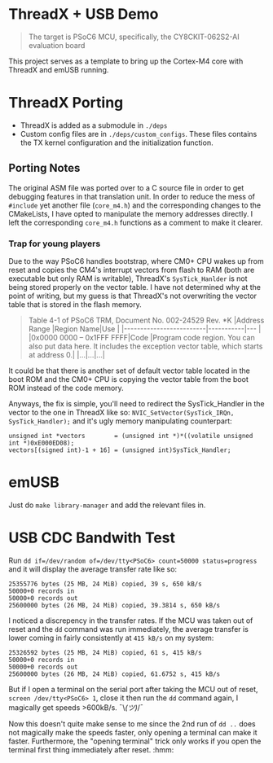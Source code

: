 # ThreadX + USB Demo
> The target is PSoC6 MCU, specifically, the CY8CKIT-062S2-AI evaluation board

This project serves as a template to bring up the Cortex-M4 core with ThreadX and emUSB running.

# ThreadX Porting
- ThreadX is added as a submodule in `./deps`
- Custom config files are in `./deps/custom_configs`. These files contains the TX kernel configuration and the initialization function.
## Porting Notes
The original ASM file was ported over to a C source file in order to get debugging features in that translation unit. In order to reduce the mess of `#include` yet another file (`core_m4.h`) and the corresponding changes to the CMakeLists, I have opted to manipulate the memory addresses directly. I left the corresponding `core_m4.h` functions as a comment to make it clearer.
### Trap for young players
Due to the way PSoC6 handles bootstrap, where CM0+ CPU wakes up from reset and copies the CM4's interrupt vectors from flash to RAM (both are executable but only RAM is writable), ThreadX's `SysTick_Hanlder` is not being stored properly on the vector table. I have not determined why at the point of writing, but my guess is that ThreadX's not overwriting the vector table that is stored in the flash memory.

> Table 4-1 of PSoC6 TRM, Document No. 002-24529 Rev. *K 
> |Address Range            |Region Name|Use |
> |-------------------------|-----------|--- |
> |0x0000 0000 – 0x1FFF FFFF|Code       |Program code region. You can also put data here. It includes the exception vector table, which starts at address 0.|
> |...|...|...|

It could be that there is another set of default vector table located in the boot ROM and the CM0+ CPU is copying the vector table from the boot ROM instead of the code memory.

Anyways, the fix is simple, you'll need to redirect the SysTick_Handler in the vector to the one in ThreadX like so: `NVIC_SetVector(SysTick_IRQn, SysTick_Handler);` and it's ugly memory manipulating counterpart:
```
unsigned int *vectors        = (unsigned int *)*((volatile unsigned int *)0xE000ED08);
vectors[(signed int)-1 + 16] = (unsigned int)SysTick_Handler;
```

# emUSB
Just do `make library-manager` and add the relevant files in.

# USB CDC Bandwith Test
Run `dd if=/dev/random of=/dev/tty<PSoC6> count=50000 status=progress` and it will display the average transfer rate like so:
```
25355776 bytes (25 MB, 24 MiB) copied, 39 s, 650 kB/s
50000+0 records in
50000+0 records out
25600000 bytes (26 MB, 24 MiB) copied, 39.3814 s, 650 kB/s
```

I noticed a discrepency in the transfer rates. If the MCU was taken out of reset and the `dd` command was run immediately, the average transfer is lower coming in fairly consistently at `415 kB/s` on my system:
```
25326592 bytes (25 MB, 24 MiB) copied, 61 s, 415 kB/s
50000+0 records in
50000+0 records out
25600000 bytes (26 MB, 24 MiB) copied, 61.6752 s, 415 kB/s
```

But if I open a terminal on the serial port after taking the MCU out of reset, `screen /dev/tty<PSoC6> 1`, close it then run the `dd` command again, I magically get speeds >600kB/s. ¯\\_(ツ)_/¯

Now this doesn't quite make sense to me since the 2nd run of `dd ..` does not magically make the speeds faster, only opening a terminal can make it faster. Furthermore, the "opening terminal" trick only works if you open the terminal first thing immediately after reset. :hmm: